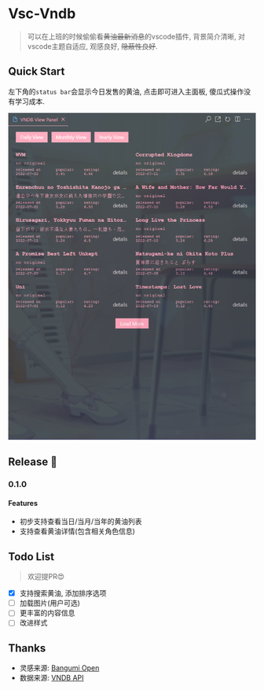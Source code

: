 # Vsc-Vndb

> 可以在上班的时候偷偷看~~黄油最新消息~~的vscode插件, 背景简介清晰, 对vscode主题自适应, 观感良好, ~~隐蔽性良好~~.

## Quick Start

左下角的`status bar`会显示今日发售的黄油, 点击即可进入主面板, 傻瓜式操作没有学习成本.

![image](https://raw.githubusercontent.com/TachibanaKimika/vsc-vndb/master/images/main_panel.png)


## Release 🚀

### 0.1.0

#### Features

- 初步支持查看当日/当月/当年的黄油列表
- 支持查看黄油详情(包含相关角色信息)

## Todo List

> 欢迎提PR😍

- [x] 支持搜索黄油, 添加排序选项
- [ ] 加载图片(用户可选)
- [ ] 更丰富的内容信息
- [ ] 改进样式

## Thanks

- 灵感来源: [Bangumi Open](https://github.com/sdttttt/vscode-bangumi)
- 数据来源: [VNDB API](https://vndb.org/d11)